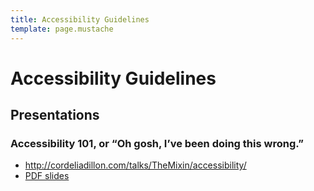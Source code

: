 ```yaml
---
title: Accessibility Guidelines
template: page.mustache
---
```


# Accessibility Guidelines

## Presentations

### Accessibility 101, or “Oh gosh, I’ve been doing this wrong.”
- http://cordeliadillon.com/talks/TheMixin/accessibility/
- [PDF slides](http://cordeliadillon.com/talks/TheMixin/accessibility/IveBeenDoingThisWrong.pdf)